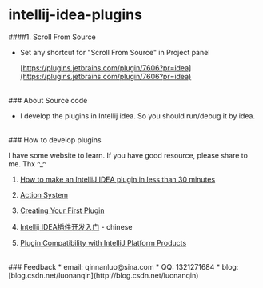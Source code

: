 intellij-idea-plugins
=====================

####1. Scroll From Source
   
*  Set any shortcut for "Scroll From Source" in Project panel

   [https://plugins.jetbrains.com/plugin/7606?pr=idea](https://plugins.jetbrains.com/plugin/7606?pr=idea)

<br />
### About Source code

* I develop the plugins in Intellij idea. So you should run/debug it by idea.

<br />
### How to develop plugins

I have some website to learn. If you have good resource, please share to me. Thx ^_^

1. [How to make an IntelliJ IDEA plugin in less than 30 minutes](http://bjorn.tipling.com/how-to-make-an-intellij-idea-plugin-in-30-minutes)

2. [Action System](http://www.jetbrains.org/intellij/sdk/docs/basics/action_system.html)

3. [Creating Your First Plugin](http://www.jetbrains.org/intellij/sdk/docs/basics/getting_started.html)

4. [Intellij IDEA插件开发入门](http://blog.csdn.net/dc_726/article/details/14139155) - chinese

5. [Plugin Compatibility with IntelliJ Platform Products](http://www.jetbrains.org/intellij/sdk/docs/basics/getting_started/plugin_compatibility.html)

<br />
### Feedback
* email: qinnanluo@sina.com
* QQ: 1321271684
* blog: [blog.csdn.net/luonanqin](http://blog.csdn.net/luonanqin)
